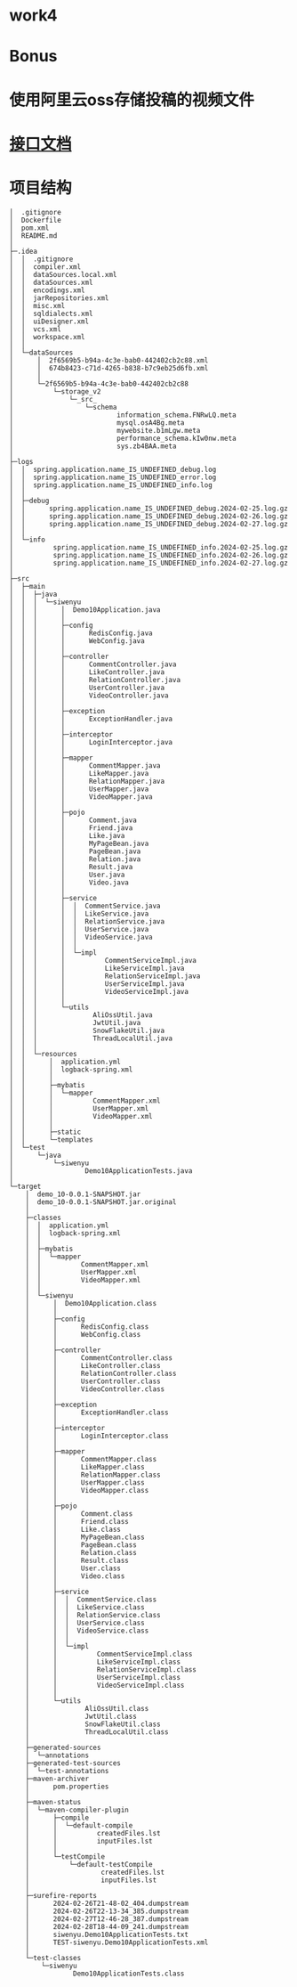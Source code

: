 # work4
# Bonus
# 使用阿里云oss存储投稿的视频文件
# [接口文档](https://apifox.com/apidoc/shared-6c1bc6c1-6281-461f-a5b5-64a326928391/api-149143987)
# 项目结构

    │  .gitignore
    │  Dockerfile
    │  pom.xml
    │  README.md
    │
    ├─.idea
    │  │  .gitignore
    │  │  compiler.xml
    │  │  dataSources.local.xml
    │  │  dataSources.xml
    │  │  encodings.xml
    │  │  jarRepositories.xml
    │  │  misc.xml
    │  │  sqldialects.xml
    │  │  uiDesigner.xml
    │  │  vcs.xml
    │  │  workspace.xml
    │  │
    │  └─dataSources
    │      │  2f6569b5-b94a-4c3e-bab0-442402cb2c88.xml
    │      │  674b8423-c71d-4265-b838-b7c9eb25d6fb.xml
    │      │
    │      └─2f6569b5-b94a-4c3e-bab0-442402cb2c88
    │          └─storage_v2
    │              └─_src_
    │                  └─schema
    │                          information_schema.FNRwLQ.meta
    │                          mysql.osA4Bg.meta
    │                          mywebsite.b1mLgw.meta
    │                          performance_schema.kIw0nw.meta
    │                          sys.zb4BAA.meta
    │
    ├─logs
    │  │  spring.application.name_IS_UNDEFINED_debug.log
    │  │  spring.application.name_IS_UNDEFINED_error.log
    │  │  spring.application.name_IS_UNDEFINED_info.log
    │  │
    │  ├─debug
    │  │      spring.application.name_IS_UNDEFINED_debug.2024-02-25.log.gz
    │  │      spring.application.name_IS_UNDEFINED_debug.2024-02-26.log.gz
    │  │      spring.application.name_IS_UNDEFINED_debug.2024-02-27.log.gz
    │  │
    │  └─info
    │          spring.application.name_IS_UNDEFINED_info.2024-02-25.log.gz
    │          spring.application.name_IS_UNDEFINED_info.2024-02-26.log.gz
    │          spring.application.name_IS_UNDEFINED_info.2024-02-27.log.gz
    │
    ├─src
    │  ├─main
    │  │  ├─java
    │  │  │  └─siwenyu
    │  │  │      │  Demo10Application.java
    │  │  │      │
    │  │  │      ├─config
    │  │  │      │      RedisConfig.java
    │  │  │      │      WebConfig.java
    │  │  │      │
    │  │  │      ├─controller
    │  │  │      │      CommentController.java
    │  │  │      │      LikeController.java
    │  │  │      │      RelationController.java
    │  │  │      │      UserController.java
    │  │  │      │      VideoController.java
    │  │  │      │
    │  │  │      ├─exception
    │  │  │      │      ExceptionHandler.java
    │  │  │      │
    │  │  │      ├─interceptor
    │  │  │      │      LoginInterceptor.java
    │  │  │      │
    │  │  │      ├─mapper
    │  │  │      │      CommentMapper.java
    │  │  │      │      LikeMapper.java
    │  │  │      │      RelationMapper.java
    │  │  │      │      UserMapper.java
    │  │  │      │      VideoMapper.java
    │  │  │      │
    │  │  │      ├─pojo
    │  │  │      │      Comment.java
    │  │  │      │      Friend.java
    │  │  │      │      Like.java
    │  │  │      │      MyPageBean.java
    │  │  │      │      PageBean.java
    │  │  │      │      Relation.java
    │  │  │      │      Result.java
    │  │  │      │      User.java
    │  │  │      │      Video.java
    │  │  │      │
    │  │  │      ├─service
    │  │  │      │  │  CommentService.java
    │  │  │      │  │  LikeService.java
    │  │  │      │  │  RelationService.java
    │  │  │      │  │  UserService.java
    │  │  │      │  │  VideoService.java
    │  │  │      │  │
    │  │  │      │  └─impl
    │  │  │      │          CommentServiceImpl.java
    │  │  │      │          LikeServiceImpl.java
    │  │  │      │          RelationServiceImpl.java
    │  │  │      │          UserServiceImpl.java
    │  │  │      │          VideoServiceImpl.java
    │  │  │      │
    │  │  │      └─utils
    │  │  │              AliOssUtil.java
    │  │  │              JwtUtil.java
    │  │  │              SnowFlakeUtil.java
    │  │  │              ThreadLocalUtil.java
    │  │  │
    │  │  └─resources
    │  │      │  application.yml
    │  │      │  logback-spring.xml
    │  │      │
    │  │      ├─mybatis
    │  │      │  └─mapper
    │  │      │          CommentMapper.xml
    │  │      │          UserMapper.xml
    │  │      │          VideoMapper.xml
    │  │      │
    │  │      ├─static
    │  │      └─templates
    │  └─test
    │      └─java
    │          └─siwenyu
    │                  Demo10ApplicationTests.java
    │
    └─target
        │  demo_10-0.0.1-SNAPSHOT.jar
        │  demo_10-0.0.1-SNAPSHOT.jar.original
        │
        ├─classes
        │  │  application.yml
        │  │  logback-spring.xml
        │  │
        │  ├─mybatis
        │  │  └─mapper
        │  │          CommentMapper.xml
        │  │          UserMapper.xml
        │  │          VideoMapper.xml
        │  │
        │  └─siwenyu
        │      │  Demo10Application.class
        │      │
        │      ├─config
        │      │      RedisConfig.class
        │      │      WebConfig.class
        │      │
        │      ├─controller
        │      │      CommentController.class
        │      │      LikeController.class
        │      │      RelationController.class
        │      │      UserController.class
        │      │      VideoController.class
        │      │
        │      ├─exception
        │      │      ExceptionHandler.class
        │      │
        │      ├─interceptor
        │      │      LoginInterceptor.class
        │      │
        │      ├─mapper
        │      │      CommentMapper.class
        │      │      LikeMapper.class
        │      │      RelationMapper.class
        │      │      UserMapper.class
        │      │      VideoMapper.class
        │      │
        │      ├─pojo
        │      │      Comment.class
        │      │      Friend.class
        │      │      Like.class
        │      │      MyPageBean.class
        │      │      PageBean.class
        │      │      Relation.class
        │      │      Result.class
        │      │      User.class
        │      │      Video.class
        │      │
        │      ├─service
        │      │  │  CommentService.class
        │      │  │  LikeService.class
        │      │  │  RelationService.class
        │      │  │  UserService.class
        │      │  │  VideoService.class
        │      │  │
        │      │  └─impl
        │      │          CommentServiceImpl.class
        │      │          LikeServiceImpl.class
        │      │          RelationServiceImpl.class
        │      │          UserServiceImpl.class
        │      │          VideoServiceImpl.class
        │      │
        │      └─utils
        │              AliOssUtil.class
        │              JwtUtil.class
        │              SnowFlakeUtil.class
        │              ThreadLocalUtil.class
        │
        ├─generated-sources
        │  └─annotations
        ├─generated-test-sources
        │  └─test-annotations
        ├─maven-archiver
        │      pom.properties
        │
        ├─maven-status
        │  └─maven-compiler-plugin
        │      ├─compile
        │      │  └─default-compile
        │      │          createdFiles.lst
        │      │          inputFiles.lst
        │      │
        │      └─testCompile
        │          └─default-testCompile
        │                  createdFiles.lst
        │                  inputFiles.lst
        │
        ├─surefire-reports
        │      2024-02-26T21-48-02_404.dumpstream
        │      2024-02-26T22-13-34_385.dumpstream
        │      2024-02-27T12-46-28_387.dumpstream
        │      2024-02-28T18-44-09_241.dumpstream
        │      siwenyu.Demo10ApplicationTests.txt
        │      TEST-siwenyu.Demo10ApplicationTests.xml
        │
        └─test-classes
            └─siwenyu
                    Demo10ApplicationTests.class
    
    
